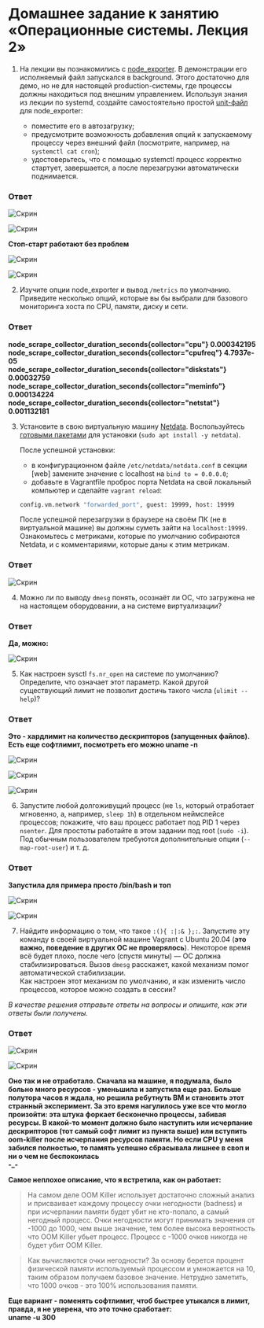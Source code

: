 # Домашнее задание к занятию «Операционные системы. Лекция 2»


1. На лекции вы познакомились с [node_exporter](https://github.com/prometheus/node_exporter/releases). В демонстрации его исполняемый файл запускался в background. Этого достаточно для демо, но не для настоящей production-системы, где процессы должны находиться под внешним управлением. Используя знания из лекции по systemd, создайте самостоятельно простой [unit-файл](https://www.freedesktop.org/software/systemd/man/systemd.service.html) для node_exporter:

    * поместите его в автозагрузку;
    * предусмотрите возможность добавления опций к запускаемому процессу через внешний файл (посмотрите, например, на `systemctl cat cron`);
    * удостоверьтесь, что с помощью systemctl процесс корректно стартует, завершается, а после перезагрузки автоматически поднимается.

### Ответ

![Скрин](https://github.com/Jlljully/OS_second/blob/main/Screenshot_2.png "1")

![Скрин](https://github.com/Jlljully/OS_second/blob/main/Screenshot_4%20(1).png "2")

**Стоп-старт работают без проблем**

![Скрин](https://github.com/Jlljully/OS_second/blob/main/Screenshot_5.png "3")

![Скрин](https://github.com/Jlljully/OS_second/blob/main/Screenshot_6.png "4")

2. Изучите опции node_exporter и вывод `/metrics` по умолчанию. Приведите несколько опций, которые вы бы выбрали для базового мониторинга хоста по CPU, памяти, диску и сети.

### Ответ

**node_scrape_collector_duration_seconds{collector="cpu"} 0.000342195  
node_scrape_collector_duration_seconds{collector="cpufreq"} 4.7937e-05  
node_scrape_collector_duration_seconds{collector="diskstats"} 0.00032759  
node_scrape_collector_duration_seconds{collector="meminfo"} 0.000134224  
node_scrape_collector_duration_seconds{collector="netstat"} 0.001132181**  

3. Установите в свою виртуальную машину [Netdata](https://github.com/netdata/netdata). Воспользуйтесь [готовыми пакетами](https://packagecloud.io/netdata/netdata/install) для установки (`sudo apt install -y netdata`). 
   
   После успешной установки:
   
    * в конфигурационном файле `/etc/netdata/netdata.conf` в секции [web] замените значение с localhost на `bind to = 0.0.0.0`;
    * добавьте в Vagrantfile проброс порта Netdata на свой локальный компьютер и сделайте `vagrant reload`:

    ```bash
    config.vm.network "forwarded_port", guest: 19999, host: 19999
    ```

    После успешной перезагрузки в браузере на своём ПК (не в виртуальной машине) вы должны суметь зайти на `localhost:19999`. Ознакомьтесь с метриками, которые по умолчанию собираются Netdata, и с комментариями, которые даны к этим метрикам.

### Ответ

![Скрин](https://github.com/Jlljully/OS_second/blob/main/Screenshot_7.png "5")

4. Можно ли по выводу `dmesg` понять, осознаёт ли ОС, что загружена не на настоящем оборудовании, а на системе виртуализации?

### Ответ

**Да, можно:**

![Скрин](https://github.com/Jlljully/OS_second/blob/main/Screenshot_8.png "dmesg")

5. Как настроен sysctl `fs.nr_open` на системе по умолчанию? Определите, что означает этот параметр. Какой другой существующий лимит не позволит достичь такого числа (`ulimit --help`)?

### Ответ

**Это - хардлимит на количество дескрипторов (запущенных файлов). Есть еще софтлимит, посмотреть его можно uname -n**

![Скрин](https://github.com/Jlljully/OS_second/blob/main/Screenshot_10.png "fs.nr_open")

![Скрин](https://github.com/Jlljully/OS_second/blob/main/Screenshot_11.png "fs.nr_open")

![Скрин](https://github.com/Jlljully/OS_second/blob/main/Screenshot_12.png "fs.nr_open")

6. Запустите любой долгоживущий процесс (не `ls`, который отработает мгновенно, а, например, `sleep 1h`) в отдельном неймспейсе процессов; покажите, что ваш процесс работает под PID 1 через `nsenter`. Для простоты работайте в этом задании под root (`sudo -i`). Под обычным пользователем требуются дополнительные опции (`--map-root-user`) и т. д.

### Ответ

**Запустила для примера просто /bin/bash и топ**

![Скрин](https://github.com/Jlljully/OS_second/blob/main/Screenshot_14.png "unshare")

![Скрин](https://github.com/Jlljully/OS_second/blob/main/Screenshot_13.png "unshare")

7. Найдите информацию о том, что такое `:(){ :|:& };:`. Запустите эту команду в своей виртуальной машине Vagrant с Ubuntu 20.04 (**это важно, поведение в других ОС не проверялось**). Некоторое время всё будет плохо, после чего (спустя минуты) — ОС должна стабилизироваться. Вызов `dmesg` расскажет, какой механизм помог автоматической стабилизации.  
Как настроен этот механизм по умолчанию, и как изменить число процессов, которое можно создать в сессии?

*В качестве решения отправьте ответы на вопросы и опишите, как эти ответы были получены.*


### Ответ

![Скрин](https://github.com/Jlljully/OS_second/blob/main/Screenshot_17.png "unshare")

![Скрин](https://github.com/Jlljully/OS_second/blob/main/Screenshot_19.png "unshare")
 
**Оно так и не отработало. Сначала на машине, я подумала, было больно много ресурсов - уменьшила и запустила еще раз. Больше полутора часов я ждала, но решила ребутнуть ВМ и становить этот странный эксперимент. За это время нагулилось уже все что могло произойти: эта штука форкает бесконечно процессы, забивая ресурсы. В какой-то момент должно было наступить или исчерпание дескрипторов (тот самый софт лимит из пункта выше) или вступить oom-killer после исчерпания ресурсов памяти. Но если CPU у меня забился полностью, то память успешно сбрасывала лишнее в своп и ни о чем не беспокоилась  
-_-**

**Самое неплохое описание, что я встретила, как он работает:**

>На самом деле OOM Killer использует достаточно сложный анализ и присваивает каждому процессу очки негодности (badness) и при исчерпании памяти будет убит не кто-попало, а самый негодный процесс. Очки негодности могут принимать значения от -1000 до 1000, чем выше значение, тем более высока вероятность что OOM Killer убьет процесс. Процесс с -1000 очков никогда не будет убит OOM Killer.  

>Как вычисляются очки негодности? За основу берется процент физической памяти используемый процессом и умножается на 10, таким образом получаем базовое значение. Нетрудно заметить, что 1000 очков - это 100% использования памяти.   

**Еще вариант - поменять софтлимит, чтоб быстрее утыкался в лимит, правда, я не уверена, что это точно сработает:  
uname -u 300**
